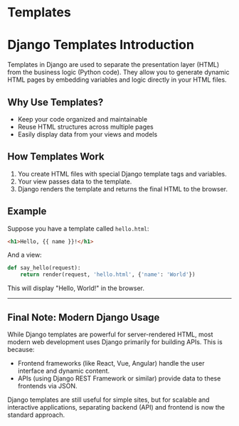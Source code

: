 # Templates

# Django Templates Introduction
Templates in Django are used to separate the presentation layer (HTML) from the business logic (Python code). They allow you to generate dynamic HTML pages by embedding variables and logic directly in your HTML files.

## Why Use Templates?
- Keep your code organized and maintainable
- Reuse HTML structures across multiple pages
- Easily display data from your views and models

## How Templates Work
1. You create HTML files with special Django template tags and variables.
2. Your view passes data to the template.
3. Django renders the template and returns the final HTML to the browser.

## Example
Suppose you have a template called `hello.html`:
```html
<h1>Hello, {{ name }}!</h1>
```
And a view:
```python
def say_hello(request):
    return render(request, 'hello.html', {'name': 'World'})
```
This will display "Hello, World!" in the browser.

---

## Final Note: Modern Django Usage
While Django templates are powerful for server-rendered HTML, most modern web development uses Django primarily for building APIs. This is because:
- Frontend frameworks (like React, Vue, Angular) handle the user interface and dynamic content.
- APIs (using Django REST Framework or similar) provide data to these frontends via JSON.

Django templates are still useful for simple sites, but for scalable and interactive applications, separating backend (API) and frontend is now the standard approach.

